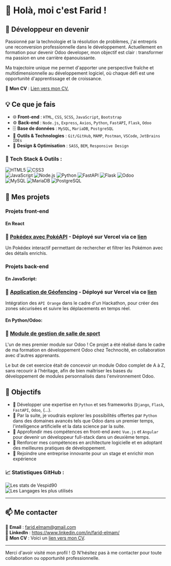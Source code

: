 # 👋 Holà, moi c'est Farid !

## 🚀 Développeur en devenir

Passionné par la technologie et la résolution de problèmes, j'ai entrepris une reconversion professionnelle dans le développement. Actuellement en formation pour devenir Odoo developer, mon objectif est clair : transformer ma passion en une carrière épanouissante.

Ma trajectoire unique me permet d'apporter une perspective fraîche et multidimensionnelle au développement logiciel, où chaque défi est une opportunité d'apprentissage et de croissance.

📄 **Mon CV** : <a href="https://drive.google.com/file/d/13jq9qX9pLFVY2t7pVe3uWf95E6ziPnZV/view?usp=sharing" target="_blank" rel="noopener noreferrer">Lien vers mon CV.</a>

## 💡 Ce que je fais

- 🌐 **Front-end** : `HTML`, `CSS`, `SCSS`, `JavaScript`, `Bootstrap`
- ⚙️ **Back-end** : `Node.js`, `Express`, `Axios`, `Python`, `FastAPI`, `Flask`, `Odoo`
- 🗄️ **Base de données** : `MySQL`, `MariaDB`, `PostgreSQL`
- 🔧 **Outils & Technologies** : `Git/GitHub`, `MAMP`, `Postman`, `VSCode`, `JetBrains IDEs`
- 🎨 **Design & Optimisation** : `SASS`, `BEM`, `Responsive Design`

### 🚀 Tech Stack & Outils :
![HTML5](https://img.shields.io/badge/HTML5-%23E34F26.svg?style=for-the-badge&logo=html5&logoColor=white)
![CSS3](https://img.shields.io/badge/CSS3-%231572B6.svg?style=for-the-badge&logo=css3&logoColor=white)  
![JavaScript](https://img.shields.io/badge/JavaScript-%23F7DF1E.svg?style=for-the-badge&logo=javascript&logoColor=black)
![Node.js](https://img.shields.io/badge/Node.js-%2343853D.svg?style=for-the-badge&logo=nodedotjs&logoColor=white)
![Python](https://img.shields.io/badge/Python-%233776AB.svg?style=for-the-badge&logo=python&logoColor=white)
![FastAPI](https://img.shields.io/badge/FastAPI-005571?style=for-the-badge&logo=fastapi&logoColor=white)
![Flask](https://img.shields.io/badge/Flask-000000?style=for-the-badge&logo=flask&logoColor=white)
![Odoo](https://img.shields.io/badge/Odoo-%234981B5.svg?style=for-the-badge&logo=odoo&logoColor=white)  
![MySQL](https://img.shields.io/badge/MySQL-%2300f.svg?style=for-the-badge&logo=mysql&logoColor=white)
![MariaDB](https://img.shields.io/badge/MariaDB-%234B92DB.svg?style=for-the-badge&logo=mariadb&logoColor=white)
![PostgreSQL](https://img.shields.io/badge/PostgreSQL-%23336791.svg?style=for-the-badge&logo=postgresql&logoColor=white)


## 📌 Mes projets
### Projets front-end
#### En React
### 🔹 [Pokédex avec PokéAPI](https://github.com/Vespid90/pokedex-react) - Déployé sur Vercel via ce [lien](https://pokedex-react-amber-xi.vercel.app/)
Un Pokédex interactif permettant de rechercher et filtrer les Pokémon avec des détails enrichis.


### Projets back-end
#### En JavaScript:
### 🔹 [Application de Géofencing](https://github.com/Vespid90/Hackathon-orange) - Déployé sur Vercel via ce [lien](https://hackathon-orange.vercel.app/)
Intégration des `API Orange` dans le cadre d'un Hackathon, pour créer des zones sécurisées et suivre les déplacements en temps réel.


#### En Python/Odoo:
### 🔹 [Module de gestion de salle de sport](https://github.com/Vespid90/my_basic_fritt/tree/main)

L'un de mes premier module sur Odoo ! Ce projet a été réalisé dans le cadre de ma formation en développement Odoo chez Technocité, en collaboration avec d'autres apprenants.

Le but de cet exercice était de concevoir un module Odoo complet de A à Z, sans recourir à l'héritage, afin de bien maîtriser les bases du développement de modules personnalisés dans l'environnement Odoo.

## 🎯 Objectifs

- :snake: Développer une expertise en `Python` et ses frameworks (`Django`, `Flask`, `FastAPI`, `Odoo`, (...).
- :robot: Par la suite, je voudrais explorer les possibilités offertes par `Python` dans des domaines avancés tels que Odoo dans un premier temps, l'intelligence artificielle et la data science par la suite.
- :rocket: Approfondir mes compétences en front-end avec `Vue.js` et `Angular` pour devenir un développeur full-stack dans un deuxième temps.
- :construction:  Renforcer mes compétences en architecture logicielle et en adoptant des meilleures pratiques de développement.
- 🎯 Rejoindre une entreprise innovante pour un stage et enrichir mon expérience


### 📈 Statistiques GitHub :
![Les stats de Vespid90](https://github-readme-stats.vercel.app/api?username=Vespid90&show_icons=true&theme=radical)  
![Les Langages les plus utilisés](https://github-readme-stats.vercel.app/api/top-langs/?username=Vespid90&layout=compact&theme=radical&cache_seconds=3600)

---

## 📫 Me contacter

📧 **Email** : farid.elmam@gmail.com  
💼 **LinkedIn** : https://www.linkedin.com/in/farid-elmam/  
📄 **Mon CV** : Voici un [lien vers mon CV](https://drive.google.com/file/d/13jq9qX9pLFVY2t7pVe3uWf95E6ziPnZV/view?usp=sharing).

---

Merci d'avoir visité mon profil ! 😊 N'hésitez pas à me contacter pour toute collaboration ou opportunité professionnelle.

